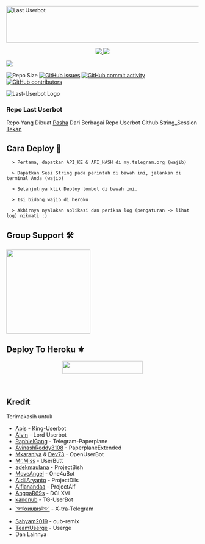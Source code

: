 <a href="https://cooltext.com"><img src="https://images.cooltext.com/5536181.gif" width="802" height="96" alt="Last Userbot" /></a>

<p align="center">
  <a href="https://github.com/PashaDIE/Last-UBOT/fork">
    <img src="https://img.shields.io/github/forks/PashaDIE/Last-UBOT?label=Fork&style=social">
    
  </a>
  <a href="https://github.com/PashaDIE/Last-UBOT">
    <img src="https://img.shields.io/github/stars/PashaDIE/Last-UBOT?style=social">
  </a>
</p>

<p align="left">
  <a href="https://github.com/PashaDIE/Last-UBOT/blob/Last-Userbot/LICENSE"><img src="https://img.shields.io/github/license/PashaDIE/Last-UBOT?&style=social&logo=github">
  </a></p>

![Repo Size](https://img.shields.io/github/repo-size/PashaDIE/Last-UBOT?&style=plastic&logo=github)
[![GitHub issues](https://img.shields.io/github/issues/PashaDIE/Last-UBOT?&style=plastic&logo=github)](https://github.com/PashaDIE/Last-UBOT/issues)
[![GitHub commit activity](https://img.shields.io/github/commit-activity/m/PashaDIE/Last-UBOT?&style=plastic&logo=github)](https://github.com/PashaDIE/Last-UBOT/graphs/commit-activity)
[![GitHub contributors](https://img.shields.io/github/contributors/PashaDIE/Last-UBOT?&style=plastic&logo=github)](https://GitHub.com/PashaDIE/Last-UBOT/graphs/contributors/)
<p align="justify">


![Last-Userbot Logo](https://telegra.ph/file/cffd5436a0c1b1a1634c4.jpg)


### Repo Last Userbot
Repo Yang Dibuat [Pasha](https://t.me/PashaDIE) Dari Berbagai Repo Userbot Github 
String_Session [Tekan](https://replit.com/@ferikunn/String-Sesson-Saya)

## Cara Deploy 👷

```
  > Pertama, dapatkan API_KE & API_HASH di my.telegram.org (wajib)

  > Dapatkan Sesi String pada perintah di bawah ini, jalankan di terminal Anda (wajib)

  > Selanjutnya klik Deploy tombol di bawah ini.

  > Isi bidang wajib di heroku

  > Akhirnya nyalakan aplikasi dan periksa log (pengaturan -> lihat log) nikmati :)
```

## Group Support 🛠

   <a href="https://t.me/LastUserbot"><img src="https://img.shields.io/badge/Group%20Support%3F-yes-green?&style=flat-square?&logo=telegram" width=220px></a></p>


## Deploy To Heroku ⚜


<p align="center"><a href="https://heroku.com/deploy?template=https://github.com/PashaDIE/Last-UBOT"> <img src="https://img.shields.io/badge/Deploy%20To%20Heroku-Red?style=flat&logo=heroku" width="210" height="34.45" /></a></p>

<br>

</p>

## Kredit
  Terimakasih untuk 
*   [Apis](https://github.com/apisuserbot) - King-Userbot
*   [Alvin](https://github.com/Zora24/Lord-Userbot) - Lord Userbot
*   [RaphielGang](https://github.com/RaphielGang) - Telegram-Paperplane
*   [AvinashReddy3108](https://github.com/AvinashReddy3108) - PaperplaneExtended
*   [Mkaraniya](https://github.com/mkaraniya) & [Dev73](https://github.com/Devp73) - OpenUserBot
*   [Mr.Miss](https://github.com/keselekpermen69) - UserButt
*   [adekmaulana](https://github.com/adekmaulana) - ProjectBish
*   [MoveAngel](https://github.com/MoveAngel) - One4uBot
*   [AidilAryanto](https://github.com/aidilaryanto) - ProjectDils 
*   [Alfianandaa](https://github.com/alfianandaa/ProjectAlf) - ProjectAlf
*   [AnggaR69s](https://github.com/GengKapak/DCLXVI) - DCLXVI
*   [kandnub](https://github.com/kandnub) - TG-UserBot
*   [༺αиυвιѕ༻](https://github.com/Dark-Princ3) - X-tra-Telegram
*   [Sahyam2019](https://github.com/sahyam2019/oub-remix) - oub-remix
*   [TeamUserge](https://github.com/UsergeTeam/Userge) - Userge
*   Dan Lainnya



